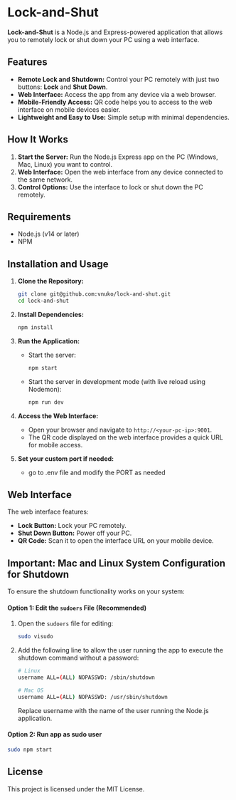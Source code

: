 # Lock-and-Shut

**Lock-and-Shut** is a Node.js and Express-powered application that allows you to remotely lock or shut down your PC using a web interface.

## Features

- **Remote Lock and Shutdown:** Control your PC remotely with just two buttons: **Lock** and **Shut Down**.
- **Web Interface:** Access the app from any device via a web browser.
- **Mobile-Friendly Access:** QR code helps you to access to the web interface on mobile devices easier.
- **Lightweight and Easy to Use:** Simple setup with minimal dependencies.

## How It Works

1. **Start the Server:** Run the Node.js Express app on the PC (Windows, Mac, Linux) you want to control.
2. **Web Interface:** Open the web interface from any device connected to the same network.
3. **Control Options:** Use the interface to lock or shut down the PC remotely.

## Requirements

- Node.js (v14 or later)
- NPM

## Installation and Usage

1. **Clone the Repository:**

   ```bash
   git clone git@github.com:vnuko/lock-and-shut.git
   cd lock-and-shut
   ```

2. **Install Dependencies:**

   ```bash
   npm install
   ```

3. **Run the Application:**

   - Start the server:
     ```bash
     npm start
     ```
   - Start the server in development mode (with live reload using Nodemon):
     ```bash
     npm run dev
     ```

4. **Access the Web Interface:**

   - Open your browser and navigate to `http://<your-pc-ip>:9001`.
   - The QR code displayed on the web interface provides a quick URL for mobile access.

5. **Set your custom port if needed:**
   - go to .env file and modify the PORT as needed

## Web Interface

The web interface features:

- **Lock Button:** Lock your PC remotely.
- **Shut Down Button:** Power off your PC.
- **QR Code:** Scan it to open the interface URL on your mobile device.

## Important: Mac and Linux System Configuration for Shutdown

To ensure the shutdown functionality works on your system:

#### **Option 1: Edit the `sudoers` File (Recommended)**

1. Open the `sudoers` file for editing:

   ```bash
   sudo visudo
   ```

2. Add the following line to allow the user running the app to execute the shutdown command without a password:

   ```bash
   # Linux
   username ALL=(ALL) NOPASSWD: /sbin/shutdown
   ```

   ```bash
   # Mac OS
   username ALL=(ALL) NOPASSWD: /usr/sbin/shutdown
   ```

   Replace username with the name of the user running the Node.js application.

#### **Option 2: Run app as sudo user**

```bash
sudo npm start
```

## License

This project is licensed under the MIT License.
